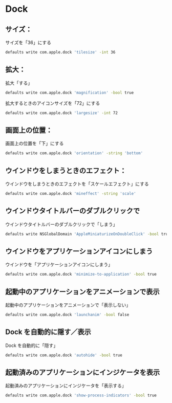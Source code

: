 Dock
====

サイズ：
-------

サイズを「36」にする

```sh
defaults write com.apple.dock 'tilesize' -int 36
```

拡大：
-----

拡大「する」

```sh
defaults write com.apple.dock 'magnification' -bool true
```

拡大するときのアイコンサイズを「72」にする

```sh
defaults write com.apple.dock 'largesize' -int 72
```

画面上の位置：
-------------

画面上の位置を「下」にする

```sh
defaults write com.apple.dock 'orientation' -string 'bottom'
```

ウインドウをしまうときのエフェクト：
-----------------------------------

ウインドウをしまうときのエフェクトを「スケールエフェクト」にする

```sh
defaults write com.apple.dock 'mineffect' -string 'scale'
```

ウインドウタイトルバーのダブルクリックで
----------------------------------------

ウインドウタイトルバーのダブルクリックで「しまう」

```sh
defaults write NSGlobalDomain 'AppleMiniaturizeOnDoubleClick' -bool true
```

ウインドウをアプリケーションアイコンにしまう
--------------------------------------------

ウインドウを「アプリケーションアイコンにしまう」

```sh
defaults write com.apple.dock 'minimize-to-application' -bool true
```

起動中のアプリケーションをアニメーションで表示
----------------------------------------------

起動中のアプリケーションをアニメーションで「表示しない」

```sh
defaults write com.apple.dock 'launchanim' -bool false
```

Dock を自動的に隠す／表示
-------------------------

Dock を自動的に「隠す」

```sh
defaults write com.apple.dock 'autohide' -bool true
```

起動済みのアプリケーションにインジケータを表示
----------------------------------------------

起動済みのアプリケーションにインジケータを「表示する」

```sh
defaults write com.apple.dock 'show-process-indicators' -bool true
```

